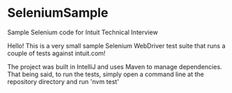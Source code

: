 # SeleniumSample
Sample Selenium code for Intuit Technical Interview

Hello! This is a very small sample Selenium WebDriver test suite that runs a couple of tests against intuit.com!

The project was built in IntelliJ and uses Maven to manage dependencies. That being said, to run the tests, simply open a command line at the repository directory and run 'nvm test'
